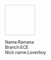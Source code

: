 <html>
  <head>
    <title><b>Rockstars</b></title>
     <link rel="stylesheet" type="text/css" href="vam.css">
    </head>
  <body>
    <div >
      <img clarc="IMG-20200109-WA0023.jpg" width="100px" height="100px">
      <p>Name:Ramana<br>Branch:ECE<br>Nick name:Loverboy</p>
      </div>
    </body>
  </html>

